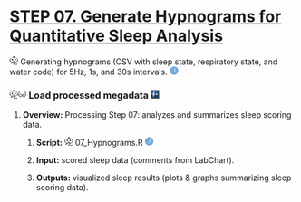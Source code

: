# [**STEP 07. Generate Hypnograms for Quantitative Sleep Analysis**](../07_Scored-Sleep-Analysis)
<img src="../media/image11.png" width="15" height="15" alt="Automation" /> Generating hypnograms (CSV with sleep state, respiratory state, and water code) for 5Hz, 1s, and 30s intervals. <img src="../media/image14.png" width="15" height="15" alt="R_logo" />

### <img src="../media/image11.png" width="15" height="15" alt="RPA Robotic Process Automation icon PNG and SVG Vector Free Download" /><img src="../media/image12.png" width="15" height="15" alt="Glasses Icon | Line Iconset | IconsMind" /> Load processed megadata <img src="../media/image19.png" width="15" height="15" />

1.  **Overview:** Processing Step 07: analyzes and summarizes sleep scoring data.

    1.  **Script:**
        <img src="../media/image11.png" width="15" height="15" alt="RPA Robotic Process Automation icon PNG and SVG Vector Free Download" />
        07_Hypnograms.R
        <img src="../media/image14.png" width="15" height="15" alt="RStudio logo" />

    2.  **Input:** scored sleep data (comments from LabChart).

    3.  **Outputs:** visualized sleep results (plots & graphs summarizing sleep scoring data).